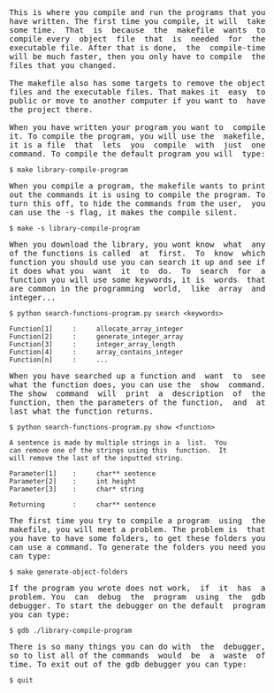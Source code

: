 <pre>
This is where you compile and run the programs that you
have written. The first time you compile, it will  take
some time.  That  is  because  the  makefile  wants  to
compile every  object  file  that  is  needed  for  the
executable file. After that is done,  the  compile-time
will be much faster, then you only have to compile  the
files that you changed.

The makefile also has some targets to remove the object
files and the executable files. That makes it  easy  to
public or move to another computer if you want to  have
the project there.

When you have written your program you want to  compile
it. To compile the program, you will use the  makefile,
it is a file  that  lets  you  compile  with  just  one
command. To compile the default program you will  type:
</pre>
```
$ make library-compile-program
```
<pre>
When you compile a program, the makefile wants to print
out the commands it is using to compile the program. To
turn this off, to hide the commands from the user,  you
can use the -s flag, it makes the compile silent.
</pre>
```
$ make -s library-compile-program
```
<pre>
When you download the library, you wont know  what  any
of the functions is called  at  first.  To  know  which
function you should use you can search it up and see if
it does what you  want  it  to  do.  To  search  for  a
function you will use some keywords, it is  words  that
are common in the programming  world,  like  array  and
integer...
</pre>
```
$ python search-functions-program.py search <keywords>

Function[1]     :     allocate_array_integer
Function[2]     :     generate_integer_array
Function[3]     :     integer_array_length
Function[4]     :     array_contains_integer
Function[n]     :     ...
```
<pre>
When you have searched up a function and  want  to  see
what the function does, you can use the  show  command.
The show  command  will  print  a  description  of  the
function, then the parameters of the function,  and  at
last what the function returns.
</pre>
```
$ python search-functions-program.py show <function>

A sentence is made by multiple strings in a  list.  You
can remove one of the strings using this  function.  It
will remove the last of the inputted string.

Parameter[1]    :     char** sentence
Parameter[2]    :     int height
Parameter[3]    :     char* string

Returning       :     char** sentence
```
<pre>
The first time you try to compile a program  using  the
makefile, you will meet a problem. The problem is  that
you have to have some folders, to get these folders you
can use a command. To generate the folders you need you
can type:
</pre>
```
$ make generate-object-folders
```
<pre>
If the program you wrote does not work,  if  it  has  a
problem. You  can  debug  the  program  using  the  gdb
debugger. To start the debugger on the default  program
you can type:
</pre>
```
$ gdb ./library-compile-program
```
<pre>
There is so many things you can do with  the  debugger,
so to list all of the commands  would  be  a  waste  of
time. To exit out of the gdb debugger you can type:
</pre>
```
$ quit
```
